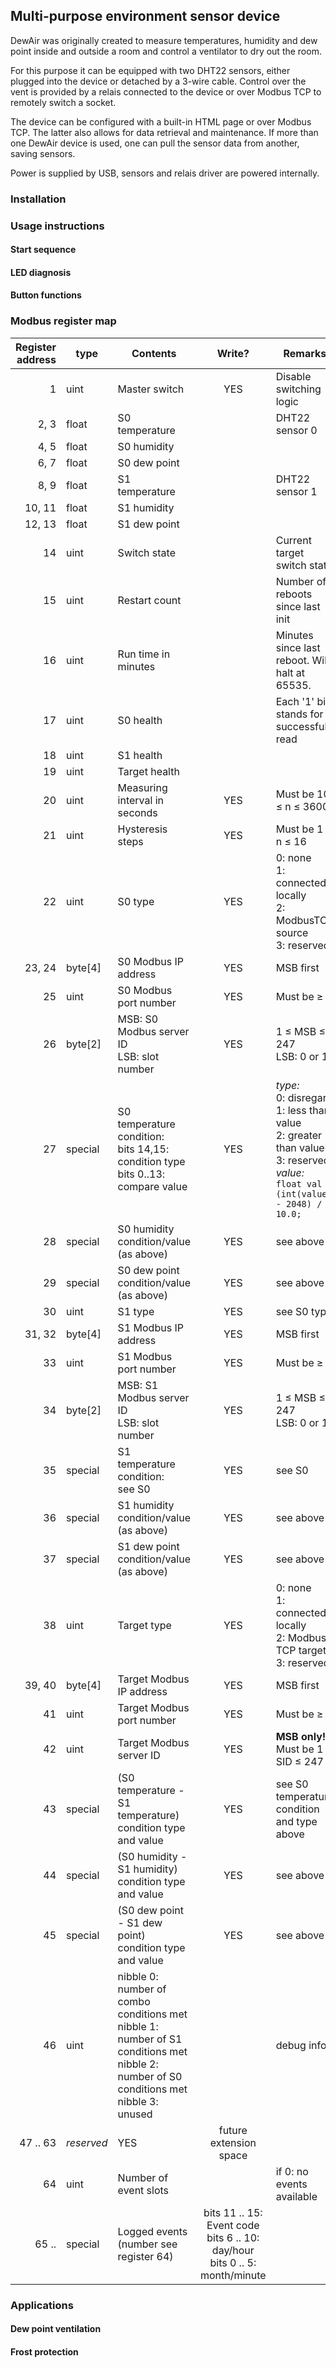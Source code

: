 ## Multi-purpose environment sensor device

DewAir was originally created to measure temperatures, humidity and dew point inside and outside a room and 
control a ventilator to dry out the room.

For this purpose it can be equipped with two DHT22 sensors, either plugged into the device or detached by a 3-wire cable.
Control over the vent is provided by a relais connected to the device or over Modbus TCP to remotely switch a socket.

The device can be configured with a built-in HTML page or over Modbus TCP.
The latter also allows for data retrieval and maintenance. 
If more than one DewAir device is used, one can pull the sensor data from another, saving sensors. 

Power is supplied by USB, sensors and relais driver are powered internally.

### Installation

### Usage instructions

#### Start sequence

#### LED diagnosis

#### Button functions

### Modbus register map

| Register address | type | Contents | Write? | Remarks |
| ----------------:| ---- | -------- |:------:| ------- |
| 1       | uint   | Master switch   | YES | Disable switching logic |
| 2, 3    | float  | S0 temperature  |     | DHT22 sensor 0 |
| 4, 5    | float  | S0 humidity     |     |                |
| 6, 7    | float  | S0 dew point    |     |                |
| 8, 9    | float  | S1 temperature  |     | DHT22 sensor 1 |
| 10, 11  | float  | S1 humidity     |     |                |
| 12, 13  | float  | S1 dew point    |     |                |
| 14      | uint   | Switch state    |     |  Current target switch state |
| 15      | uint   | Restart count   |     |  Number of reboots since last init |
| 16      | uint   | Run time in minutes | |  Minutes since last reboot. Will halt at 65535. |
| 17      | uint   | S0 health       |     |  Each '1' bit stands for a successful read |
| 18      | uint   | S1 health       |     |                |
| 19      | uint   | Target health   |     |                |
| 20      | uint   | Measuring interval in seconds | YES | Must be 10 &le; n &le; 3600 |
| 21      | uint   | Hysteresis steps | YES | Must be 1 &le; n &le; 16 |
| 22      | uint   | S0 type          | YES | 0: none<br/> 1: connected locally<br/> 2: ModbusTCP source<br/> 3: reserved |
| 23, 24  | byte[4] | S0 Modbus IP address | YES | MSB first |
| 25      | uint   | S0 Modbus port number | YES | Must be &ge; 1 |
| 26      | byte[2] | MSB: S0 Modbus server ID<br/>LSB: slot number | YES | 1 &le; MSB &le; 247<br/> LSB: 0 or 1 |
| 27      | special | S0 temperature condition:<br/> bits 14,15: condition type<br/> bits 0..13: compare value | YES | *type:*<br/> 0: disregard<br/> 1: less than value<br/> 2: greater than value<br/>3: reserved<br/>*value:*<br/> ``float val = (int(value) - 2048) / 10.0;``|
| 28      | special | S0 humidity condition/value (as above) | YES | see above |
| 29      | special | S0 dew point condition/value (as above) | YES | see above |
| 30      | uint   | S1 type          | YES | see S0 type |
| 31, 32  | byte[4] | S1 Modbus IP address | YES | MSB first |
| 33      | uint   | S1 Modbus port number | YES | Must be &ge; 1 |
| 34      | byte[2] | MSB: S1 Modbus server ID<br/>LSB: slot number | YES | 1 &le; MSB &le; 247<br/> LSB: 0 or 1 |
| 35      | special | S1 temperature condition:<br/> see S0 | YES | see S0 |
| 36      | special | S1 humidity condition/value (as above) | YES | see above |
| 37      | special | S1 dew point condition/value (as above) | YES | see above |
| 38      | uint   | Target type           | YES | 0: none<br/> 1: connected locally<br/> 2: Modbus TCP target<br/> 3: reserved |
| 39, 40  | byte[4] | Target Modbus IP address | YES | MSB first |
| 41      | uint   | Target Modbus port number | YES | Must be &ge; 1 |
| 42      | uint   | Target Modbus server ID   | YES | **MSB only!**<br/> Must be 1 &le; SID &le; 247 |
| 43      | special | (S0 temperature - S1 temperature) condition type and value | YES | see S0 temperature condition and type above |
| 44      | special | (S0 humidity - S1 humidity) condition type and value | YES | see above |
| 45      | special | (S0 dew point - S1 dew point) condition type and value | YES | see above |
| 46      | uint    | nibble 0: number of combo conditions met<br/>nibble 1: number of S1 conditions met<br/>nibble 2: number of S0 conditions met<br/>nibble 3: unused |     | debug info |
| 47 .. 63 | *reserved* | YES | future extension space |
| 64      | uint    | Number of event slots |    | if 0: no events available |
| 65 ..   | special | Logged events (number see register 64) | bits 11 .. 15: Event code<br/>bits 6 .. 10: day/hour<br/>bits 0 .. 5: month/minute |


### Applications

#### Dew point ventilation

#### Frost protection